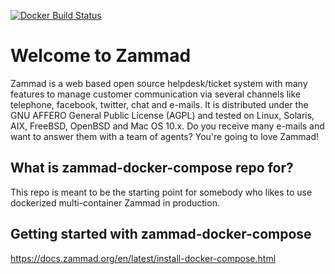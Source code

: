 [![Docker Build Status](https://img.shields.io/docker/build/ffddorf/zammad-docker-compose.svg)]()

# Welcome to Zammad

Zammad is a web based open source helpdesk/ticket system with many features
to manage customer communication via several channels like telephone, facebook,
twitter, chat and e-mails. It is distributed under the GNU AFFERO General Public
 License (AGPL) and tested on Linux, Solaris, AIX, FreeBSD, OpenBSD and Mac OS
10.x. Do you receive many e-mails and want to answer them with a team of agents?
You're going to love Zammad!

## What is zammad-docker-compose repo for?

This repo is meant to be the starting point for somebody who likes to use dockerized multi-container Zammad in production.

## Getting started with zammad-docker-compose

https://docs.zammad.org/en/latest/install-docker-compose.html
